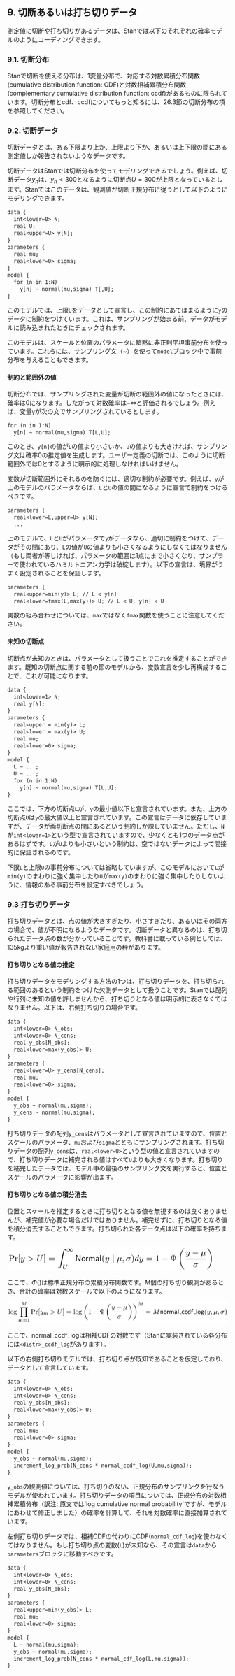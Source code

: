 ## 9. 切断あるいは打ち切りデータ

測定値に切断や打ち切りがあるデータは、Stanでは以下のそれぞれの確率モデルのようにコーディングできます。

### 9.1. 切断分布

Stanで切断を使える分布は、1変量分布で、対応する対数累積分布関数(cumulative distribution function: CDF)と対数相補累積分布関数(complementary cumulative distribution function: ccdf)があるものに限られています。切断分布とcdf、ccdfについてもっと知るには、26.3節の切断分布の項を参照してください。

### 9.2. 切断データ

切断データとは、ある下限より上か、上限より下か、あるいは上下限の間にある測定値しか報告されないようなデータです。

切断データはStanでは切断分布を使ってモデリングできるでしょう。例えば、切断データ$y_{n}$は、$y_{n}<300$となるように切断点$U=300$が上限となっているとします。Stanではこのデータは、観測値が切断正規分布に従うとして以下のようにモデリングできます。

```
data {
  int<lower=0> N;
  real U;
  real<upper=U> y[N];
}
parameters {
  real mu;
  real<lower=0> sigma;
}
model {
  for (n in 1:N)
    y[n] ~ normal(mu,sigma) T[,U];
}
```

このモデルでは、上限`U`をデータとして宣言し、この制約にあてはまるように`y`のデータに制約をつけています。これは、サンプリングが始まる前、データがモデルに読み込まれたときにチェックされます。

このモデルは、スケールと位置のパラメータに暗黙に非正則平坦事前分布を使っています。これらには、サンプリング文（~）を使って`model`ブロック中で事前分布を与えることもできます。

#### 制約と範囲外の値

切断分布では、サンプリングされた変量が切断の範囲外の値になったときには、確率は0になります。したがって対数確率は$-\infty$と評価されるでしょう。例えば、変量`y`が次の文でサンプリングされているとします。

```
for (n in 1:N)
  y[n] ~ normal(mu,sigma) T[L,U];
```

このとき、`y[n]`の値が`L`の値より小さいか、`U`の値よりも大きければ、サンプリング文は確率0の推定値を生成します。ユーザー定義の切断では、このように切断範囲外では0とするように明示的に処理しなければいけません。

変数が切断範囲外にそれるのを防ぐには、適切な制約が必要です。例えば、`y`が上のモデルのパラメータならば、`L`と`U`の値の間になるように宣言で制約をつけるべきです。

```
parameters {
  real<lower=L,upper=U> y[N];
  ...
```

上のモデルで、`L`と`U`がパラメータで`y`がデータなら、適切に制約をつけて、データがその間にあり、`L`の値が`U`の値よりも小さくなるようにしなくてはなりません（もし両者が等しければ、パラメータの範囲は1点にまで小さくなり、サンプラーで使われているハミルトニアン力学は破綻します）。以下の宣言は、境界がうまく設定されることを保証します。

```
parameters {
  real<upper=min(y)> L; // L < y[n]
  real<lower=fmax(L,max(y))> U; // L < U; y[n] < U
```

実数の組み合わせについては、`max`ではなく`fmax`関数を使うことに注意してください。

#### 未知の切断点

切断点が未知のときは、パラメータとして扱うことでこれを推定することができます。既知の切断点に関する前の節のモデルから、変数宣言を少し再構成することで、これが可能になります。

```
data {
  int<lower=1> N;
  real y[N];
}
parameters {
  real<upper = min(y)> L;
  real<lower = max(y)> U;
  real mu;
  real<lower=0> sigma;
}
model {
  L ~ ...;
  U ~ ...;
  for (n in 1:N)
    y[n] ~ normal(mu,sigma) T[L,U];
}
```

ここでは、下方の切断点`L`が、`y`の最小値以下と宣言されています。また、上方の切断点`U`は`y`の最大値以上と宣言されています。この宣言はデータに依存していますが、データが両切断点の間にあるという制約しか課していません。ただし、`N`が`int<lower=1>`という型で宣言されていますので、少なくとも1つのデータ点があるはずです。`L`が`U`よりも小さいという制約は、空ではないデータによって間接的に保証されるのです。

下限`L`と上限`U`の事前分布については省略していますが、このモデルにおいて`L`が`min(y)`のまわりに強く集中したり`U`が`max(y)`のまわりに強く集中したりしないように、情報のある事前分布を設定すべきでしょう。

### 9.3 打ち切りデータ

打ち切りデータとは、点の値が大きすぎたり、小さすぎたり、あるいはその両方の場合で、値が不明になるようなデータです。切断データと異なるのは、打ち切られたデータ点の数が分かっていることです。教科書に載っている例としては、135kgより重い値が報告されない家庭用の秤があります。

#### 打ち切りとなる値の推定

打ち切りデータをモデリングする方法の1つは、打ち切りデータを、打ち切られる範囲のあるという制約をつけた欠測データとして扱うことです。Stanでは配列や行列に未知の値を許しませんから、打ち切りとなる値は明示的に表さなくてはなりません。以下は、右側打ち切りの場合です。

```
data {
  int<lower=0> N_obs;
  int<lower=0> N_cens;
  real y_obs[N_obs];
  real<lower=max(y_obs)> U;
}
parameters {
  real<lower=U> y_cens[N_cens];
  real mu;
  real<lower=0> sigma;
}
model {
  y_obs ~ normal(mu,sigma);
  y_cens ~ normal(mu,sigma);
}
```

打ち切りデータの配列`y_cens`はパラメータとして宣言されていますので、位置とスケールのパラメータ、`mu`および`sigma`とともにサンプリングされます。打ち切りデータの配列`y_cens`は、`real<lower=U>`という型の値と宣言されていますので、打ち切りデータに補完される値はすべて`U`よりも大きくなります。打ち切りを補完したデータでは、モデル中の最後のサンプリング文を実行すると、位置とスケールのパラメータに影響が出ます。

#### 打ち切りとなる値の積分消去

位置とスケールを推定するときに打ち切りとなる値を無視するのは良くありませんが、補完値が必要な場合だけではありません。補完せずに、打ち切りとなる値を積分消去することもできます。打ち切られた各データ点は以下の確率を持ちます。

![$$\Pr[y>U]=\int_{U}^{\infty}\mathsf{Normal}(y \mid \mu, \sigma)dy = 1 - \Phi\left(\frac{y - \mu}{\sigma}\right)$$](fig/fig01.png)

ここで、$\Phi()$は標準正規分布の累積分布関数です。$M$個の打ち切り観測があるとき、合計の確率は対数スケールで以下のようになります。

![$$\log\prod_{m=1}^{M}\Pr[y_{m}>U] = \log\left(1 - \Phi\left(\frac{y - \mu}{\sigma}\right)\right)^{M} = M \mathsf{normal\_ccdf\_log}(y, \mu, \sigma)$$](fig/fig02.png)

ここで、$\textsf{normal\_ccdf\_log}$は相補CDFの対数です（Stanに実装されている各分布には`<distr>_ccdf_log`があります）。

以下の右側打ち切りモデルでは、打ち切り点が既知であることを仮定しており、データとして宣言しています。

```
data {
  int<lower=0> N_obs;
  int<lower=0> N_cens;
  real y_obs[N_obs];
  real<lower=max(y_obs)> U;
}
parameters {
  real mu;
  real<lower=0> sigma;
}
model {
  y_obs ~ normal(mu,sigma);
  increment_log_prob(N_cens * normal_ccdf_log(U,mu,sigma));
}
```

`y_obs`の観測値については、打ち切りのない、正規分布のサンプリングを行なうモデルが使われています。打ち切りデータの項目については、正規分布の対数相補累積分布（訳注: 原文では'log cumulative normal probability'ですが、モデルにあわせて修正しました）の確率を計算して、それを対数確率に直接加算されています。

左側打ち切りデータでは、相補CDFの代わりにCDF(`normal_cdf_log`)を使わなくてはなりません。もし打ち切り点の変数(`L`)が未知なら、その宣言は`data`から`parameters`ブロックに移動すべきです。

```
data {
  int<lower=0> N_obs;
  int<lower=0> N_cens;
  real y_obs[N_obs];
}
parameters {
  real<upper=min(y_obs)> L;
  real mu;
  real<lower=0> sigma;
}
model {
  L ~ normal(mu,sigma);
  y_obs ~ normal(mu,sigma);
  increment_log_prob(N_cens * normal_cdf_log(L,mu,sigma));
}
````